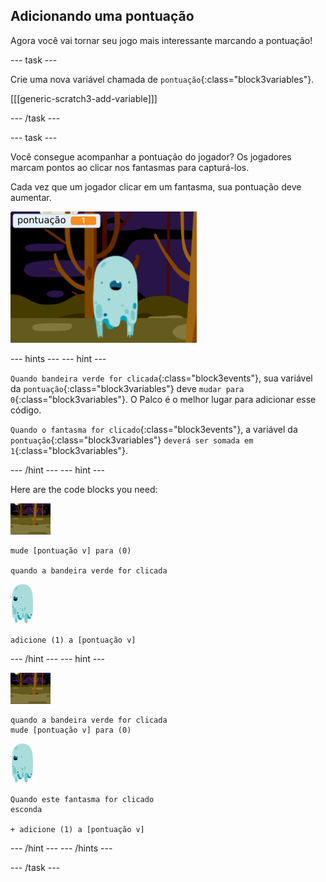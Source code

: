 ## Adicionando uma pontuação

Agora você vai tornar seu jogo mais interessante marcando a pontuação!

\--- task \---

Crie uma nova variável chamada de `pontuação`{:class="block3variables"}.

[[[generic-scratch3-add-variable]]]

\--- /task \---

\--- task \---

Você consegue acompanhar a pontuação do jogador? Os jogadores marcam pontos ao clicar nos fantasmas para capturá-los.

Cada vez que um jogador clicar em um fantasma, sua pontuação deve aumentar.

![Aumentando a pontuação](images/ghost-score-test.png)

\--- hints \--- \--- hint \---

`Quando bandeira verde for clicada`{:class="block3events"}, sua variável da `pontuação`{:class="block3variables"} deve `mudar para 0`{:class="block3variables"}. O Palco é o melhor lugar para adicionar esse código.

`Quando o fantasma for clicado`{:class="block3events"}, a variável da `pontuação`{:class="block3variables"} `deverá ser somada em 1`{:class="block3variables"}.

\--- /hint \--- \--- hint \---

Here are the code blocks you need:

![backdrop icon](images/ghost-backdrop.png)

```blocks3
mude [pontuação v] para (0)

quando a bandeira verde for clicada
```

![Objeto gráfico fantasma](images/ghost-sprite.png)

```blocks3
adicione (1) a [pontuação v]
```

\--- /hint \--- \--- hint \---

![backdrop icon](images/ghost-backdrop.png)

```blocks3
quando a bandeira verde for clicada
mude [pontuação v] para (0)
```

![ator do fantasma](images/ghost-sprite.png)

```blocks3
Quando este fantasma for clicado
esconda

+ adicione (1) a [pontuação v]
```

\--- /hint \--- \--- /hints \---

\--- /task \---